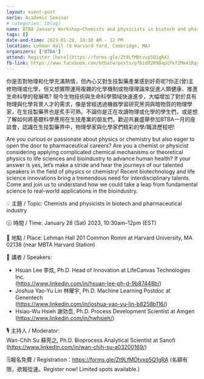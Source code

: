 ```yaml
---
layout: event-post
serie: Academic Seminar
# categories: [blog]
name: BTBA January Workshop–Chemists and physicists in biotech and pharmaceutical industry
tags: []
date-and-time: 2023-01-28, 10:30 AM - 12 PM
location: Lehman Hall (8 Harvard Yard, Cambridge, MA)
organizers: ['BTBA']
attend: Register [here](https://forms.gle/Zt9LfMDtvxp5Q1gRA)
fb-link: https://www.facebook.com/btbatw/posts/pfbid02R98apUfkf2Mm41RqyV9nwBi9niVrqRrp4X6T7aHMvv7rF2YWuHqtUwTHwiykydeWl
---
```


你是否對物理和化學充滿熱情，但內心又對生技製藥產業感到好奇呢?你正(曾)主修物理或化學，但又想實際運用複雜的化學機制或物理理論來促進人類健康、推進生命科學的發展嗎? 現今生物技術與生命科學領域快速進步，大幅增加了對於具有物理與化學背景人才的需求，像是曾經透過機器學習研究黑洞與暗物質的物理學家，在生技製藥界也是炙手可熱。不論你是正在攻讀物理或化學的學生們，或是想了解如何將基礎科學應用在生技產業的朋友們，歡迎共襄盛舉參加BTBA一月的座談會，認識在生技製藥界中，物理學家與化學家們精彩的學/職涯歷程吧!

Are you curious or passionate about physics or chemistry but also eager to open the door to pharmaceutical careers? Are you a chemist or physicist considering applying complicated chemical mechanisms or theoretical physics to life sciences and bioindustry to advance human health? If your answer is yes, let’s make a stride and hear the journeys of our talented speakers in the field of physics or chemistry! Recent biotechnology and life science innovations bring a tremendous need for interdisciplinary talents. Come and join us to understand how we could take a leap from fundamental science to real-world applications in the bioindustry.


💡 主題 / Topic: Chemists and physicists in biotech and pharmaceutical industry

🕥 時間 / Time: January 28 (Sat) 2023, 10:30am–12pm (EST)

🏫 地點 / Place:  Lehman Hall 201 Common Romm at Harvard University, MA 02138 (near MBTA Harvard Station)

🎤 講者 / Speakers:

- Hsuan Lee 李炫, Ph.D. Head of Innovation at LifeCanvas Technologies Inc.<br>
  (https://www.linkedin.com/in/hsuan-lee-ph-d-9b87448b/)
- Joshua Yao-Yu Lin 林曜宇, Ph.D. Machine Learning Postdoc at Genentech<br>
  (https://www.linkedin.com/in/joshua-yao-yu-lin-b8258b116/)
- Hsiao-Wu Hsieh 謝効吾, Ph.D. Process Development Scientist at Amgen<br>
  (https://www.linkedin.com/in/hwhsieh/)

🎙️ 主持人 / Moderator:<br>
Wan-Chih Su 蘇莞之, Ph.D. Bioprocess Analytical Scientist at Sanofi<br>
(https://www.linkedin.com/in/wan-chih-su-a03200169/)

🗒️報名免費 / Registration：https://forms.gle/Zt9LfMDtvxp5Q1gRA
(名額有限，欲報從速。Register now! Limited spots available.)
